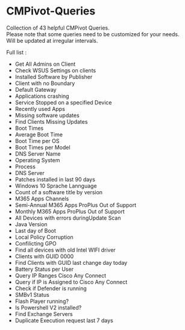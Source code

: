 # CMPivot-Queries
Collection of 43 helpful CMPivot Queries.  
Please note that some queries need to be customized for your needs.  
Will be updated at irregular intervals.  

Full list :
* Get All Admins on Client
* Check WSUS Settings on clients
* Installed Software by Publisher
* Client with no Boundary
* Default Gateway
* Applications crashing
* Service Stopped on a specified Device
* Recently used Apps
* Missing software updates
* Find Clients Missing Updates
* Boot Times 
* Average Boot Time
* Boot Time per OS
* Boot Times per Model
* DNS Server Name
* Operating System 
* Process
* DNS Server
* Patches installed in last 90 days
* Windows 10 Sprache Lannguage
* Count of a software title by version
* M365 Apps Channels
* Semi-Annual M365 Apps ProPlus Out of Support
* Monthly  M365 Apps ProPlus Out of Support
* All Devices with errors duringUpdate Scan
* Java Version
* Last day of Boot
* Local Policy Corruption
* Confilicting GPO
* Find all devices with old Intel WIFI driver
* Clients with GUID 0000
* Find Clients with GUID last change day today
* Battery Status per User
* Query IP Ranges Cisco Any Connect
* Query if IP is Assigned to Cisco Any Connect
* Check if Defender is running
* SMBv1 Status
* Flash Player running?
* Is Powershell V2 installed?
* Find Exchange Servers
* Duplicate Execution request last 7 days

